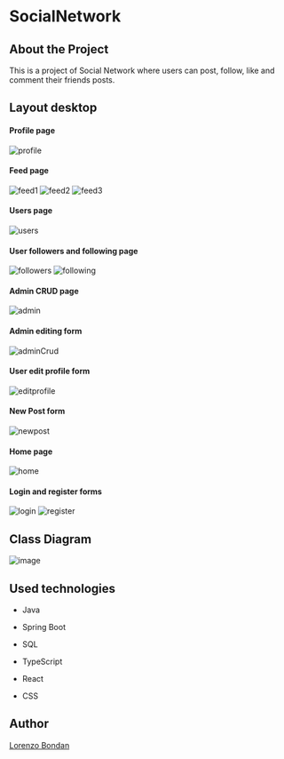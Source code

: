 # SocialNetwork

## About the Project

This is a project of Social Network where users can post, follow, like and comment their friends posts.

## Layout desktop

#### Profile page
![profile](https://github.com/LorenzoBondan/SocialNetwork/assets/105743965/db0c85ec-9e48-4abe-a172-20b496399648)

#### Feed page
![feed1](https://github.com/LorenzoBondan/SocialNetwork/assets/105743965/9226f580-e2cf-483a-a521-066dab96080d)
![feed2](https://github.com/LorenzoBondan/SocialNetwork/assets/105743965/ce4e75bd-d663-4cfd-8669-a5187e05e325)
![feed3](https://github.com/LorenzoBondan/SocialNetwork/assets/105743965/bf5ac103-db61-4e4c-9faf-09b91175162d)

#### Users page
![users](https://github.com/LorenzoBondan/SocialNetwork/assets/105743965/91dcebf8-9741-4561-a09a-858578446bc8)

#### User followers and following page
![followers](https://github.com/LorenzoBondan/SocialNetwork/assets/105743965/201cad30-8f63-4895-b256-0c4c605c40b3)
![following](https://github.com/LorenzoBondan/SocialNetwork/assets/105743965/d0cb3d2b-db5e-4949-8992-2b0897a5b065)

#### Admin CRUD page
![admin](https://github.com/LorenzoBondan/SocialNetwork/assets/105743965/22feb7db-0edd-4ce3-a735-1e93e6c9b68b)

#### Admin editing form
![adminCrud](https://github.com/LorenzoBondan/SocialNetwork/assets/105743965/6a758d75-7252-48b1-a754-02708b09164d)

#### User edit profile form
![editprofile](https://github.com/LorenzoBondan/SocialNetwork/assets/105743965/14d4023d-27c1-4e3b-931b-1b8fdf2d1a76)

#### New Post form
![newpost](https://github.com/LorenzoBondan/SocialNetwork/assets/105743965/a3cd95bd-6364-484b-a221-1a12ebb1290c)

#### Home page
![home](https://github.com/LorenzoBondan/SocialNetwork/assets/105743965/4ebfc970-87cf-49b1-badd-539a27a55b98)

#### Login and register forms
![login](https://github.com/LorenzoBondan/SocialNetwork/assets/105743965/1aecd7e2-c0de-417c-a854-72bde6bd119a)
![register](https://github.com/LorenzoBondan/SocialNetwork/assets/105743965/f706ea94-1039-4134-8001-db55282c1937)


## Class Diagram

![image](https://github.com/LorenzoBondan/SocialNetwork/assets/105743965/fddda630-8923-4782-8ded-e2e6100c28a3)

## Used technologies

- Java
- Spring Boot
- SQL

- TypeScript
- React
- CSS

## Author

[Lorenzo Bondan](HTTPS://WWW.LINKEDIN.COM/IN/LORENZO-BONDAN-108B42236)

